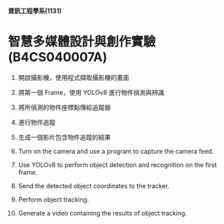 #### 資訊工程學系(1131)
# 智慧多媒體設計與創作實驗(B4CS040007A)

1. 開啟攝影機，使用程式擷取攝影機的畫面
2. 將第一個 Frame，使用 YOLOv8 進行物件偵測與辨識
3. 將所偵測的物件座標點傳給追蹤器
4. 進行物件追蹤
5. 生成一個影片包含物件追蹤的結果

1.	Turn on the camera and use a program to capture the camera feed.
2.	Use YOLOv8 to perform object detection and recognition on the first frame.
3.	Send the detected object coordinates to the tracker.
4.	Perform object tracking.
5.	Generate a video containing the results of object tracking.
